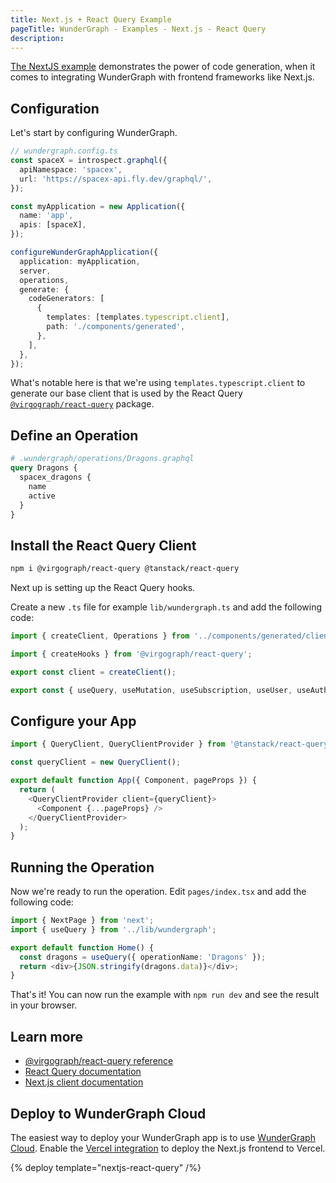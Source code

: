 ```yaml
---
title: Next.js + React Query Example
pageTitle: WunderGraph - Examples - Next.js - React Query
description:
---
```


[The NextJS example](https://github.com/wundergraph/wundergraph/tree/main/examples/nextjs-react-query) demonstrates the power of
code generation,
when it comes to integrating WunderGraph with frontend frameworks like Next.js.

## Configuration

Let's start by configuring WunderGraph.

```typescript
// wundergraph.config.ts
const spaceX = introspect.graphql({
  apiNamespace: 'spacex',
  url: 'https://spacex-api.fly.dev/graphql/',
});

const myApplication = new Application({
  name: 'app',
  apis: [spaceX],
});

configureWunderGraphApplication({
  application: myApplication,
  server,
  operations,
  generate: {
    codeGenerators: [
      {
        templates: [templates.typescript.client],
        path: './components/generated',
      },
    ],
  },
});
```

What's notable here is that we're using `templates.typescript.client` to generate our base client that is used by the React Query [`@virgograph/react-query`](https://github.com/wundergraph/wundergraph/tree/main/packages/react-query) package.

## Define an Operation

```graphql
# .wundergraph/operations/Dragons.graphql
query Dragons {
  spacex_dragons {
    name
    active
  }
}
```

## Install the React Query Client

```bash
npm i @virgograph/react-query @tanstack/react-query
```

Next up is setting up the React Query hooks.

Create a new `.ts` file for example `lib/wundergraph.ts` and add the following code:

```ts
import { createClient, Operations } from '../components/generated/client';

import { createHooks } from '@virgograph/react-query';

export const client = createClient();

export const { useQuery, useMutation, useSubscription, useUser, useAuth, queryKey } = createHooks<Operations>(client);
```

## Configure your App

```ts
import { QueryClient, QueryClientProvider } from '@tanstack/react-query';

const queryClient = new QueryClient();

export default function App({ Component, pageProps }) {
  return (
    <QueryClientProvider client={queryClient}>
      <Component {...pageProps} />
    </QueryClientProvider>
  );
}
```

## Running the Operation

Now we're ready to run the operation. Edit `pages/index.tsx` and add the following code:

```typescript
import { NextPage } from 'next';
import { useQuery } from '../lib/wundergraph';

export default function Home() {
  const dragons = useQuery({ operationName: 'Dragons' });
  return <div>{JSON.stringify(dragons.data)}</div>;
}
```

That's it! You can now run the example with `npm run dev` and see the result in your browser.

## Learn more

- [@virgograph/react-query reference](/docs/clients-reference/react-query)
- [React Query documentation](https://tanstack.com/query/v4/docs/overview)
- [Next.js client documentation](/docs/clients-reference/nextjs)

## Deploy to WunderGraph Cloud

The easiest way to deploy your WunderGraph app is to use [WunderGraph Cloud](https://cloud.wundergraph.com). Enable the [Vercel integration](https://vercel.com/integrations/wundergraph) to deploy the Next.js frontend to Vercel.

{% deploy template="nextjs-react-query" /%}
